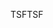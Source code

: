 <span data-ttu-id="4d2f1-101">TSF</span><span class="sxs-lookup"><span data-stu-id="4d2f1-101">TSF</span></span>